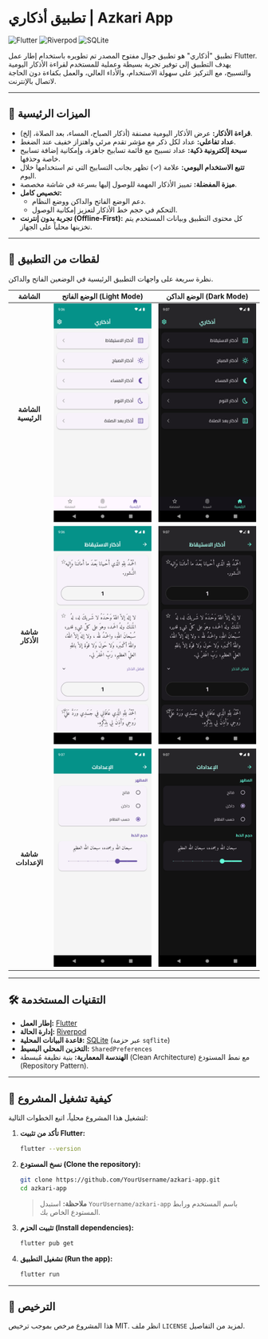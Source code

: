 # تطبيق أذكاري | Azkari App

![Flutter](https://img.shields.io/badge/Flutter-02569B?style=for-the-badge&logo=flutter&logoColor=white)
![Riverpod](https://img.shields.io/badge/Riverpod-2A85F4?style=for-the-badge&logo=riverpod&logoColor=white)
![SQLite](https://img.shields.io/badge/SQLite-003B57?style=for-the-badge&logo=sqlite&logoColor=white)

تطبيق "أذكاري" هو تطبيق جوال مفتوح المصدر تم تطويره باستخدام إطار عمل Flutter. يهدف التطبيق إلى توفير تجربة بسيطة وعملية للمستخدم لقراءة الأذكار اليومية والتسبيح، مع التركيز على سهولة الاستخدام، والأداء العالي، والعمل بكفاءة دون الحاجة لاتصال بالإنترنت.

---

## 🌟 الميزات الرئيسية

- **قراءة الأذكار:** عرض الأذكار اليومية مصنفة (أذكار الصباح، المساء، بعد الصلاة، إلخ).
- **عداد تفاعلي:** عداد لكل ذكر مع مؤشر تقدم مرئي واهتزاز خفيف عند الضغط.
- **سبحة إلكترونية ذكية:** عداد تسبيح مع قائمة تسابيح جاهزة، وإمكانية إضافة تسابيح خاصة وحذفها.
- **تتبع الاستخدام اليومي:** علامة (✓) تظهر بجانب التسابيح التي تم استخدامها خلال اليوم.
- **ميزة المفضلة:** تمييز الأذكار المهمة للوصول إليها بسرعة في شاشة مخصصة.
- **تخصيص كامل:**
  - دعم الوضع الفاتح والداكن ووضع النظام.
  - التحكم في حجم خط الأذكار لتعزيز إمكانية الوصول.
- **تجربة بدون إنترنت (Offline-First):** كل محتوى التطبيق وبيانات المستخدم يتم تخزينها محلياً على الجهاز.

---

## 📸 لقطات من التطبيق

نظرة سريعة على واجهات التطبيق الرئيسية في الوضعين الفاتح والداكن.

|       الشاشة        |                     الوضع الفاتح (Light Mode)                     |                     الوضع الداكن (Dark Mode)                     |
| :-----------------: | :---------------------------------------------------------------: | :--------------------------------------------------------------: |
| **الشاشة الرئيسية** | ![الشاشة الرئيسية - فاتح](assets/screenshots/main_list_light.png) | ![الشاشة الرئيسية - داكن](assets/screenshots/main_list_dark.png) |
|  **شاشة الأذكار**   |    ![شاشة الأذكار - فاتح](assets/screenshots/page1_light.png)     |    ![شاشة الأذكار - داكن](assets/screenshots/page1_dark.png)     |
| **شاشة الإعدادات**  |  ![شاشة الإعدادات - فاتح](assets/screenshots/setting_Light.png)   |  ![شاشة الإعدادات - داكن](assets/screenshots/setting_dark.png)   |

---

## 🛠️ التقنيات المستخدمة

- **إطار العمل:** [Flutter](https://flutter.dev/)
- **إدارة الحالة:** [Riverpod](https://riverpod.dev/)
- **قاعدة البيانات المحلية:** [SQLite](https://www.sqlite.org/index.html) (عبر حزمة `sqflite`)
- **التخزين المحلي البسيط:** `SharedPreferences`
- **الهندسة المعمارية:** بنية نظيفة مُبسطة (Clean Architecture) مع نمط المستودع (Repository Pattern).

---

## 🚀 كيفية تشغيل المشروع

لتشغيل هذا المشروع محلياً، اتبع الخطوات التالية:

1.  **تأكد من تثبيت Flutter:**

    ```bash
    flutter --version
    ```

2.  **نسخ المستودع (Clone the repository):**

    ```bash
    git clone https://github.com/YourUsername/azkari-app.git
    cd azkari-app
    ```

    > **ملاحظة:** استبدل `YourUsername/azkari-app` باسم المستخدم ورابط المستودع الخاص بك.

3.  **تثبيت الحزم (Install dependencies):**

    ```bash
    flutter pub get
    ```

4.  **تشغيل التطبيق (Run the app):**
    ```bash
    flutter run
    ```

---

## 📝 الترخيص

هذا المشروع مرخص بموجب ترخيص MIT. انظر ملف `LICENSE` لمزيد من التفاصيل.
